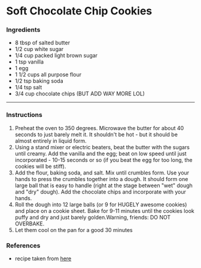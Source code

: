 # Soft Chocolate Chip Cookies

### Ingredients

- 8 tbsp of salted butter
- 1/2 cup white sugar
- 1/4 cup packed light brown sugar
- 1 tsp vanilla
- 1 egg
- 1 1/2 cups all purpose flour
- 1/2 tsp baking soda
- 1/4 tsp salt
- 3/4 cup chocolate chips (BUT ADD WAY MORE LOL)

***************
  
### Instructions

1. Preheat the oven to 350 degrees. Microwave the butter for about 40 seconds to just barely melt it. It shouldn't be hot - but it should be almost entirely in liquid form.
2. Using a stand mixer or electric beaters, beat the butter with the sugars until creamy. Add the vanilla and the egg; beat on low speed until just incorporated - 10-15 seconds or so (if you beat the egg for too long, the cookies will be stiff).
3. Add the flour, baking soda, and salt. Mix until crumbles form. Use your hands to press the crumbles together into a dough. It should form one large ball that is easy to handle (right at the stage between "wet" dough and "dry" dough). Add the chocolate chips and incorporate with your hands.
4. Roll the dough into 12 large balls (or 9 for HUGELY awesome cookies) and place on a cookie sheet. Bake for 9-11 minutes until the cookies look puffy and dry and just barely golden.Warning, friends: DO NOT OVERBAKE.
5. Let them cool on the pan for a good 30 minutes 

### References

- recipe taken from [here](http://pinchofyum.com/the-best-soft-chocolate-chip-cookies)

